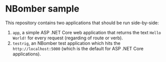 # NBomber sample
This repository contains two applications that should be run side-by-side:

1. `app`, a simple ASP .NET Core web application that returns the text `Hello World!` for every request (regarding of route or verb).
2. `testrig`, an NBomber test application which hits the `http://localhost:5000` (which is the default for ASP .NET Core applications).